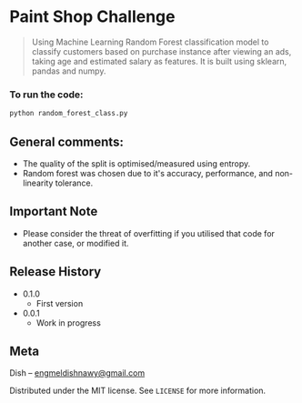 # Paint Shop Challenge
> Using Machine Learning Random Forest classification model to classify customers based on purchase instance after viewing an ads, taking age and estimated salary as features. It is built using sklearn, pandas and numpy.


### To run the code:
```sh
python random_forest_class.py
```

## General comments:
* The quality of the split is optimised/measured using entropy. 
* Random forest was chosen due to it's accuracy, performance, and non-linearity tolerance.

## Important Note
* Please consider the threat of overfitting if you utilised that code for another case, or modified it.

## Release History

* 0.1.0
    * First version
* 0.0.1
    * Work in progress

## Meta

Dish – engmeldishnawy@gmail.com

Distributed under the MIT license. See ``LICENSE`` for more information.
